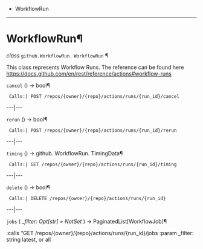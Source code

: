   + WorkflowRun

* * *
# WorkflowRun¶

_class_ `github.WorkflowRun.`  `WorkflowRun` ¶

This class represents Workflow Runs. The reference can be found here https://docs.github.com/en/rest/reference/actions#workflow-runs

`cancel` () → bool¶

     Calls:| POST /repos/{owner}/{repo}/actions/runs/{run_id}/cancel

---|---

`rerun` () → bool¶

     Calls:| POST /repos/{owner}/{repo}/actions/runs/{run_id}/rerun

---|---

`timing` () → github. WorkflowRun. TimingData¶

     Calls:| GET /repos/{owner}/{repo}/actions/runs/{run_id}/timing

---|---

`delete` () → bool¶

     Calls:| DELETE /repos/{owner}/{repo}/actions/runs/{run_id}

---|---

`jobs` ( __filter: Opt[str] = NotSet_ ) → PaginatedList[WorkflowJob]¶

:calls “GET /repos/{owner}/{repo}/actions/runs/{run_id}/jobs :param _filter: string latest, or all
